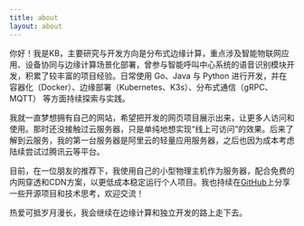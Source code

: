 ```yaml
---
title: about
layout: about
---
```


你好！我是KB，主要研究与开发方向是分布式边缘计算，重点涉及智能物联网应用、设备协同与边缘计算场景化部署，曾参与智能呼叫中心系统的语音识别模块开发，积累了较丰富的项目经验。日常使用 Go、Java 与 Python 进行开发，并在容器化（Docker）、边缘部署（Kubernetes、K3s）、分布式通信（gRPC、MQTT） 等方面持续探索与实践。

我就一直梦想拥有自己的网站，希望把开发的网页项目展示出来，让更多人访问和使用。那时还没接触过云服务器，只是单纯地想实现“线上可访问”的效果。后来了解到云服务，我的第一台服务器是阿里云的轻量应用服务器，之后也因为成本考虑陆续尝试过腾讯云等平台。

目前，在一位朋友的推荐下，我使用自己的小型物理主机作为服务器，配合免费的内网穿透和CDN方案，以更低成本稳定运行个人项目。我也持续在[GitHub](https://github.com/miku8miku)上分享一些开源项目和技术思考，欢迎交流！

热爱可抵岁月漫长，我会继续在边缘计算和独立开发的路上走下去。


